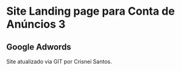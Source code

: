 <h1>Site Landing page para Conta de Anúncios 3</h1>
<h2>Google Adwords</h2>
<p>Site atualizado via GIT por Crisnei Santos.</p>

